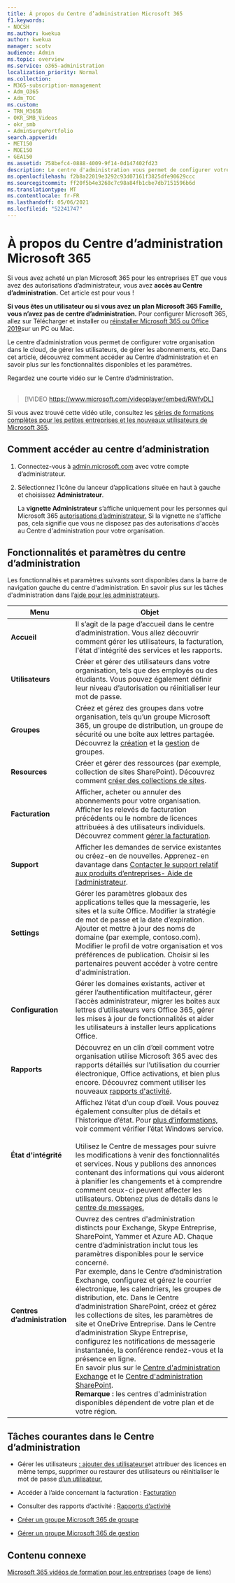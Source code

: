 ```yaml
---
title: À propos du Centre d’administration Microsoft 365
f1.keywords:
- NOCSH
ms.author: kwekua
author: kwekua
manager: scotv
audience: Admin
ms.topic: overview
ms.service: o365-administration
localization_priority: Normal
ms.collection:
- M365-subscription-management
- Adm_O365
- Adm_TOC
ms.custom:
- TRN_M365B
- OKR_SMB_Videos
- okr_smb
- AdminSurgePortfolio
search.appverid:
- MET150
- MOE150
- GEA150
ms.assetid: 758befc4-0888-4009-9f14-0d147402fd23
description: Le centre d'administration vous permet de configurer votre organisation dans le cloud et gérer les utilisateurs et les abonnements. Tout d’abord, connectez-vous au compte avec des autorisations d’administrateur.
ms.openlocfilehash: f2b8a22019e3292c93d07161f3825dfe90629ccc
ms.sourcegitcommit: ff20f5b4e3268c7c98a84fb1cbe7db7151596b6d
ms.translationtype: MT
ms.contentlocale: fr-FR
ms.lasthandoff: 05/06/2021
ms.locfileid: "52241747"
---
```

# <a name="about-the-microsoft-365-admin-center"></a>À propos du Centre d’administration Microsoft 365

Si vous avez acheté un plan Microsoft 365 pour les entreprises ET que vous avez des autorisations d’administrateur, vous avez **accès au Centre d’administration.** Cet article est pour vous !

**Si vous êtes un utilisateur ou si vous avez un plan Microsoft 365 Famille, vous n’avez pas de centre d’administration.** Pour configurer Microsoft 365, allez sur Télécharger et installer ou [réinstaller Microsoft 365 ou Office 2019](https://support.microsoft.com/office/4414eaaf-0478-48be-9c42-23adc4716658)sur un PC ou Mac.

Le centre d’administration vous permet de configurer votre organisation dans le cloud, de gérer les utilisateurs, de gérer les abonnements, etc. Dans cet article, découvrez comment accéder au Centre d’administration et en savoir plus sur les fonctionnalités disponibles et les paramètres.

Regardez une courte vidéo sur le Centre d’administration. <br><br>

> [!VIDEO https://www.microsoft.com/videoplayer/embed/RWfvDL]

Si vous avez trouvé cette vidéo utile, consultez les [séries de formations complètes pour les petites entreprises et les nouveaux utilisateurs de Microsoft 365](../../business-video/index.yml).

## <a name="how-to-get-to-the-admin-center"></a>Comment accéder au centre d’administration

1. Connectez-vous à <a href="https://go.microsoft.com/fwlink/p/?linkid=2024339" target="_blank">admin.microsoft.com</a> avec votre compte d’administrateur.

2. Sélectionnez l’icône du lanceur d’applications située en haut à gauche et choisissez **Administrateur**.

    La **vignette Administrateur** s’affiche uniquement pour les personnes qui Microsoft 365 [autorisations d’administrateur.](../add-users/about-admin-roles.md) Si la vignette ne s'affiche pas, cela signifie que vous ne disposez pas des autorisations d'accès au Centre d'administration pour votre organisation.

## <a name="admin-center-features-and-settings"></a>Fonctionnalités et paramètres du centre d’administration

Les fonctionnalités et paramètres suivants sont disponibles dans la barre de navigation gauche du centre d'administration. En savoir plus sur les tâches d'administration dans l’[aide pour les administrateurs](https://docs.microsoft.com/microsoft-365/business-video/admin-center-overview).
  
|**Menu**|**Objet**|
|-----|-----|
|**Accueil** <br/> |Il s’agit de la page d’accueil dans le centre d’administration. Vous allez découvrir comment gérer les utilisateurs, la facturation, l'état d'intégrité des services et les rapports.  <br/> |
|**Utilisateurs** <br/> |Créer et gérer des utilisateurs dans votre organisation, tels que des employés ou des étudiants. Vous pouvez également définir leur niveau d’autorisation ou réinitialiser leur mot de passe.  <br/> |
|**Groupes** <br/> |Créez et gérez des groupes dans votre organisation, tels qu’un groupe Microsoft 365, un groupe de distribution, un groupe de sécurité ou une boîte aux lettres partagée. Découvrez la [création](../create-groups/create-groups.md) et la [gestion](../create-groups/manage-groups.md) de groupes.  <br/> |
|**Resources** <br/> |Créer et gérer des ressources (par exemple, collection de sites SharePoint). Découvrez comment [créer des collections de sites](/sharepoint/create-site-collection).  <br/> |
|**Facturation** <br/> |Afficher, acheter ou annuler des abonnements pour votre organisation. Afficher les relevés de facturation précédents ou le nombre de licences attribuées à des utilisateurs individuels. Découvrez comment [gérer la facturation](../../commerce/index.yml).  <br/> |
|**Support** <br/> | Afficher les demandes de service existantes ou créez-en de nouvelles. Apprenez-en davantage dans [Contacter le support relatif aux produits d’entreprises- Aide de l’administrateur](../contact-support-for-business-products.md). |
|**Settings** <br/> |Gérer les paramètres globaux des applications telles que la messagerie, les sites et la suite Office. Modifier la stratégie de mot de passe et la date d’expiration. Ajouter et mettre à jour des noms de domaine (par exemple, contoso.com). Modifier le profil de votre organisation et vos préférences de publication. Choisir si les partenaires peuvent accéder à votre centre d'administration.  <br/> |
|**Configuration** <br/> |Gérer les domaines existants, activer et gérer l’authentification multifacteur, gérer l’accès administrateur, migrer les boîtes aux lettres d’utilisateurs vers Office 365, gérer les mises à jour de fonctionnalités et aider les utilisateurs à installer leurs applications Office. |
|**Rapports** <br/> |Découvrez en un clin d’œil comment votre organisation utilise Microsoft 365 avec des rapports détaillés sur l’utilisation du courrier électronique, Office activations, et bien plus encore. Découvrez comment utiliser les nouveaux [rapports d'activité](../activity-reports/activity-reports.md).  <br/> |
|**État d'intégrité** <br/> |Affichez l’état d’un coup d’œil. Vous pouvez également consulter plus de détails et l’historique d’état. Pour [plus d’informations,](https://docs.microsoft.com/microsoft-365/enterprise/view-service-health) voir comment vérifier l’état Windows service. [](https://docs.microsoft.com/windows/deployment/update/check-release-health)  <br/><br/>Utilisez le Centre de messages pour suivre les modifications à venir des fonctionnalités et services. Nous y publions des annonces contenant des informations qui vous aideront à planifier les changements et à comprendre comment ceux-ci peuvent affecter les utilisateurs. Obtenez plus de détails dans le [centre de messages.](../manage/message-center.md) <br/> |
|**Centres d’administration** <br/> |Ouvrez des centres d'administration distincts pour Exchange, Skype Entreprise, SharePoint, Yammer et Azure AD. Chaque centre d’administration inclut tous les paramètres disponibles pour le service concerné.  <br/> Par exemple, dans le Centre d’administration Exchange, configurez et gérez le courrier électronique, les calendriers, les groupes de distribution, etc. Dans le Centre d’administration SharePoint, créez et gérez les collections de sites, les paramètres de site et OneDrive Entreprise. Dans le Centre d’administration Skype Entreprise, configurez les notifications de messagerie instantanée, la conférence rendez-vous et la présence en ligne.  <br/> En savoir plus sur le [Centre d'administration Exchange](/exchange/exchange-admin-center) et le [Centre d'administration SharePoint](/sharepoint/sharepoint-online).<br/> **Remarque :** les centres d'administration disponibles dépendent de votre plan et de votre région.           |
   
## <a name="common-tasks-in-the-admin-center"></a>Tâches courantes dans le Centre d’administration

- Gérer les utilisateurs [: ajouter des utilisateurs](../add-users/add-users.md)et attribuer des licences en même temps, supprimer ou restaurer des utilisateurs ou réinitialiser le mot de passe [d’un utilisateur.](../add-users/reset-passwords.md) [](../add-users/delete-a-user.md)

- Accéder à l’aide concernant la facturation : [Facturation](../../commerce/index.yml)

- Consulter des rapports d’activité : [Rapports d’activité](../activity-reports/activity-reports.md)

- [Créer un groupe Microsoft 365 de groupe](../create-groups/create-groups.md)

- [Gérer un groupe Microsoft 365 de gestion](../create-groups/manage-groups.md)

## <a name="related-content"></a>Contenu connexe

[Microsoft 365 vidéos de formation pour les entreprises](../../business-video/index.yml) (page de liens)